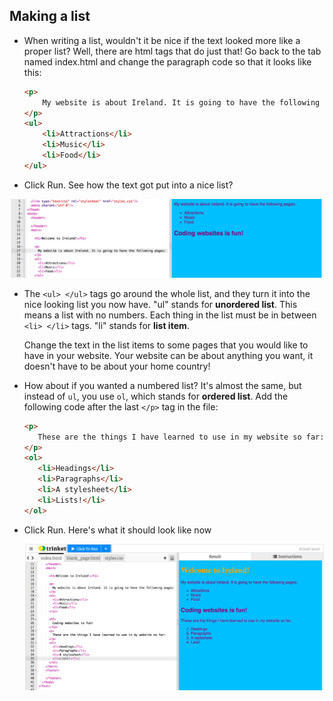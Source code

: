 ## Making a list

- When writing a list, wouldn't it be nice if the text looked more like a proper list? Well, there are html tags that do just that! Go back to the tab named index.html and change the paragraph code so that it looks like this:

    ```html
    <p>
        My website is about Ireland. It is going to have the following pages:
    </p>
    <ul>
        <li>Attractions</li>
        <li>Music</li>
        <li>Food</li>
    </ul>
    ```

- Click Run. See how the text got put into a nice list? 

![Unordered list](images/UnorderedList.png)

- The `<ul> </ul>` tags go around the whole list, and they turn it into the nice looking list you now have. "ul" stands for **unordered list**. This means a list with no numbers. Each thing in the list must be in between `<li> </li>` tags. "li" stands for **list item**. 

    Change the text in the list items to some pages that you would like to have in your website. Your website can be about anything you want, it doesn't have to be about your home country!

- How about if you wanted a numbered list? It's almost the same, but instead of `ul`, you use `ol`, which stands for **ordered list**. Add the following code after the last `</p>` tag in the file:

   ```html
   <p>
      These are the things I have learned to use in my website so far:
   </p>
   <ol>
      <li>Headings</li>
      <li>Paragraphs</li>
      <li>A stylesheet</li>
      <li>Lists!</li>
   </ol>
   ```

- Click Run. Here's what it should look like now 

    ![Ordered list](images/OrderedList.png)



